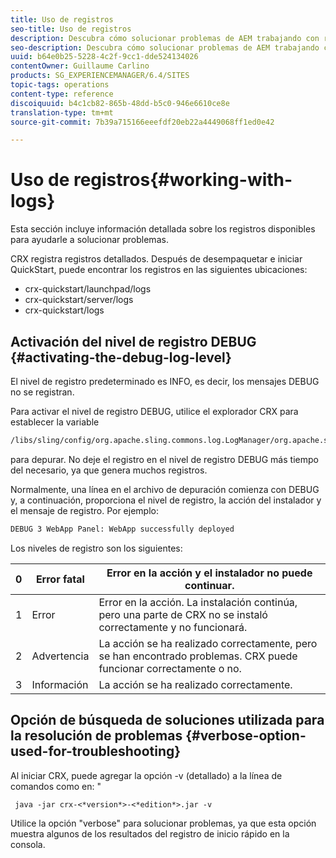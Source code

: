 ```yaml
---
title: Uso de registros
seo-title: Uso de registros
description: Descubra cómo solucionar problemas de AEM trabajando con registros.
seo-description: Descubra cómo solucionar problemas de AEM trabajando con registros.
uuid: b64e0b25-5228-4c2f-9cc1-dde524134026
contentOwner: Guillaume Carlino
products: SG_EXPERIENCEMANAGER/6.4/SITES
topic-tags: operations
content-type: reference
discoiquuid: b4c1cb82-865b-48dd-b5c0-946e6610ce8e
translation-type: tm+mt
source-git-commit: 7b39a715166eeefdf20eb22a4449068ff1ed0e42

---
```



# Uso de registros{#working-with-logs}

Esta sección incluye información detallada sobre los registros disponibles para ayudarle a solucionar problemas.

CRX registra registros detallados. Después de desempaquetar e iniciar QuickStart, puede encontrar los registros en las siguientes ubicaciones:

* crx-quickstart/launchpad/logs
* crx-quickstart/server/logs
* crx-quickstart/logs

## Activación del nivel de registro DEBUG {#activating-the-debug-log-level}

El nivel de registro predeterminado es INFO, es decir, los mensajes DEBUG no se registran.

Para activar el nivel de registro DEBUG, utilice el explorador CRX para establecer la variable

```xml
/libs/sling/config/org.apache.sling.commons.log.LogManager/org.apache.sling.commons.log.level
```

para depurar. No deje el registro en el nivel de registro DEBUG más tiempo del necesario, ya que genera muchos registros.

Normalmente, una línea en el archivo de depuración comienza con DEBUG y, a continuación, proporciona el nivel de registro, la acción del instalador y el mensaje de registro. Por ejemplo:

```xml
DEBUG 3 WebApp Panel: WebApp successfully deployed
```

Los niveles de registro son los siguientes:

| 0 | Error fatal | Error en la acción y el instalador no puede continuar. |
|---|---|---|
| 1 | Error | Error en la acción. La instalación continúa, pero una parte de CRX no se instaló correctamente y no funcionará. |
| 2 | Advertencia | La acción se ha realizado correctamente, pero se han encontrado problemas. CRX puede funcionar correctamente o no. |
| 3 | Información | La acción se ha realizado correctamente. |

## Opción de búsqueda de soluciones utilizada para la resolución de problemas {#verbose-option-used-for-troubleshooting}

Al iniciar CRX, puede agregar la opción -v (detallado) a la línea de comandos como en: &quot;

` java -jar crx-<*version*>-<*edition*>.jar -v`

Utilice la opción &quot;verbose&quot; para solucionar problemas, ya que esta opción muestra algunos de los resultados del registro de inicio rápido en la consola.
